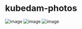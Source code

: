 # kubedam-photos
![image](https://github.com/user-attachments/assets/9395105c-fa89-4255-8bb8-995df658280e)
![image](https://github.com/user-attachments/assets/a7edc9a0-271c-47be-a3b3-193e94701869)
![image](https://github.com/user-attachments/assets/e5c4bb58-2e90-4c56-a037-7a9a15050281)

